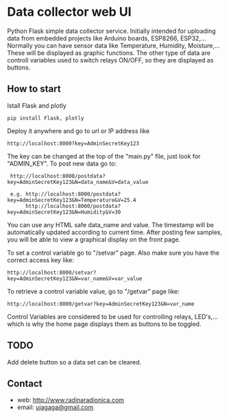 # Data collector web UI #

Python Flask simple data collector service. Initially intended for uploading data from embedded projects like Arduino boards, ESP8266, ESP32,... 
Normally you can have sensor data like Temperature, Humidity, Moisture,... These will be displayed as graphic functions.
The other type of data are controll variables used to switch relays ON/OFF, so they are displayed as buttons.

## How to start ##
Istall Flask and plotly


    pip install Flask, plotly


Deploy it anywhere and go to url or IP address like 


    http://localhost:8000?key=AdminSecretKey123


The key can be changed at the top of the "main.py" file, just look for "ADMIN_KEY". 
To post new data go to:


     http://localhost:8000/postdata?key=AdminSecretKey123&N=data_name&V=data_value

     e.g. http://localhost:8000/postdata?key=AdminSecretKey123&N=Temperature&V=25.4
          http://localhost:8000/postdata?key=AdminSecretKey123&N=Humidity&V=30


You can use any HTML safe data_name and value. The timestamp will be automatically updated according to current time.
After posting few samples, you will be able to view a graphical display on the front page.

To set a control variable go to "/setvar" page. Also make sure you have the correct access key like:


    http://localhost:8000/setvar?key=AdminSecretKey123&N=var_name&V=var_value


To retrieve a control variable value, go to "/getvar" page like:


    http://localhost:8000/getvar?key=AdminSecretKey123&N=var_name


Control Variables are considered to be used for controlling relays, LED's,... which is why the home page displays them as buttons to be toggled.

## TODO ##

Add delete button so a data set can be cleared.

## Contact ##

* web: http://www.radinaradionica.com
* email: ujagaga@gmail.com

